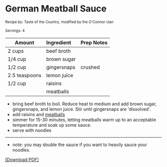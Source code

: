 # German Meatball Sauce

<small>Recipe by: Taste of the Country, modified by the O'Connor clan</small>

<small>Servings: 4</small>

| Amount        | Ingredient    | Prep Notes |
| ------------- | :------------ | :--------- |
| 2 cups        | beef broth    |            |
| 1/4 cup       | brown sugar   |            |
| 1/2 cup       | gingersnaps   | crushed    |
| 2.5 teaspoons | lemon juice   |            |
| 1/2 cup       | raisins       |            |
|               | meatballs     |            |

- bring beef broth to boil. Reduce heat to medium and add brown sugar, gingersnaps, and lemon juice. Stir until gingersnaps are 'dissolved'. 
- add raisins and [meatballs](bakedMeatballs.md)
- simmer for 15-30 minutes, letting meatballs warm up to an acceptable temperature and soak up some sauce.
- serve with noodles

---

- _note_: you may double the sauce if you want to heavily sauce your noodles.

<!-- Tags:
- meatball
- sauce
- stove
-->

[\[Download PDF\]](/pdf/main_dishes/germanMeatballSauce.pdf)
